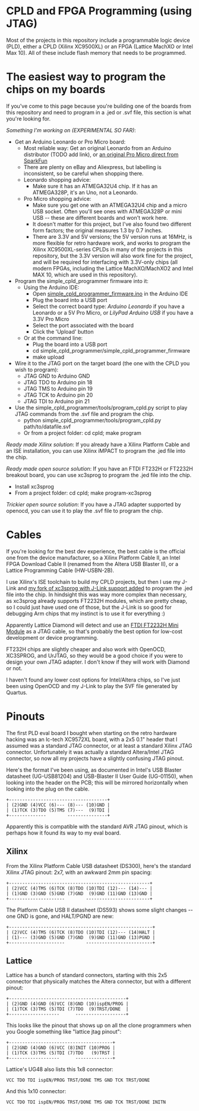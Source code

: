 CPLD and FPGA Programming (using JTAG)
======================================

Most of the projects in this repository include a programmable logic device
(PLD), either a CPLD (Xilinx XC9500XL) or an FPGA (Lattice MachXO or Intel Max
10).  All of these include flash memory that needs to be programmed.

The easiest way to program the chips on my boards
=================================================

If you've come to this page because you're building one of the boards from this
repository and need to program in a .jed or .svf file, this section is what
you're looking for.

_Something I'm working on (EXPERIMENTAL SO FAR)_:
- Get an Arduino Leonardo or Pro Micro board:
  - Most reliable way: Get an original Leonardo from an Arduino distributor (TODO add link), or [an original Pro Micro direct from SparkFun](https://www.sparkfun.com/products/12640)
  - There are plenty on eBay and Aliexpress, but labelling is inconsistent, so be careful when shopping there.
  - Leonardo shopping advice:
    - Make sure it has an ATMEGA32U4 chip.  If it has an ATMEGA328P, it's an Uno, not a Leonardo.
  - Pro Micro shopping advice:
    - Make sure you get one with an ATMEGA32U4 chip and a micro USB socket.  Often you'll see ones with ATMEGA328P or mini USB -- these are different boards and won't work here.
    - It doesn't matter for this project, but I've also found two different form factors; the original measures 1.3 by 0.7 inches.
    - There are 3.3V and 5V versions; the 5V version runs at 16MHz, is more flexible for retro hardware work, and works to program the Xilinx XC9500XL-series CPLDs in many of the projects in this repository, but the 3.3V version will also work fine for the project, and will be required for interfacing with 3.3V-only chips (all modern FPGAs, including the Lattice MachXO/MachXO2 and Intel MAX 10, which are used in this repository).
- Program the simple_cpld_programmer firmware into it:
  - Using the Arduino IDE:
    - Open [simple_cpld_programmer_firmware.ino](../simple_cpld_programmer/simple_cpld_programmer_firmware/simple_cpld_programmer_firmware.ino) in the Arduino IDE
    - Plug the board into a USB port
    - Select the correct board type: _Arduino Leonardo_ if you have a Leonardo or a 5V Pro Micro, or _LilyPad Arduino USB_ if you have a 3.3V Pro Micro
    - Select the port associated with the board
    - Click the 'Upload' button
  - Or at the command line:
    - Plug the board into a USB port
    - cd simple_cpld_programmer/simple_cpld_programmer_firmware
    - make upload
- Wire it to the JTAG port on the target board (the one with the CPLD you wish to program):
  - JTAG GND to Arduino GND
  - JTAG TDO to Arduino pin 18
  - JTAG TMS to Arduino pin 19
  - JTAG TCK to Arduino pin 20
  - JTAG TDI to Arduino pin 21
- Use the simple_cpld_programmer/tools/program_cpld.py script to play JTAG
  commands from the .svf file and program the chip.
  - python simple_cpld_programmer/tools/program_cpld.py path/to/datafile.svf
  - Or from a project folder: cd cpld; make program

_Ready made Xilinx solution_: If you already have a Xilinx Platform Cable and an
ISE installation, you can use Xilinx iMPACT to program the .jed file into the
chip.

_Ready made open source solution_: If you have an FTDI FT232H or FT2232H
breakout board, you can use xc3sprog to program the .jed file into the chip.

- Install xc3sprog
- From a project folder: cd cpld; make program-xc3sprog

_Trickier open source solution_: If you have a JTAG adapter supported by
openocd, you can use it to play the .svf file to program the chip.

Cables
======

If you're looking for the best dev experience, the best cable is the official
one from the device manufacturer, so a Xilinx Platform Cable II, an Intel FPGA
Download Cable II (renamed from the Altera USB Blaster II), or a Lattice
Programming Cable (HW-USBN-2B).

I use Xilinx's ISE toolchain to build my CPLD projects, but then I use my
J-Link and [my fork of xc3sprog with J-Link support
added](https://github.com/myelin/xc3sprog/tree/jlink) to program the .jed file
into the chip.  In hindsight this was way more complex than necessary, as
xc3sprog already supports FT2232H modules, which are pretty cheap, so I could
just have used one of those, but the J-Link is so good for debugging Arm chips
that my instinct is to use it for everything :)

Apparently Lattice Diamond will detect and use an [FTDI FT2232H Mini
Module](https://www.digikey.com/products/en?keywords=768-1030-ND) as a JTAG
cable, so that's probably the best option for low-cost development or device
programming.

FT232H chips are slightly cheaper and also work with OpenOCD, XC3SPROG, and
UrJTAG, so they would be a good choice if you were to design your own JTAG
adapter.  I don't know if they will work with Diamond or not.

I haven't found any lower cost options for Intel/Altera chips, so I've just
been using OpenOCD and my J-Link to play the SVF file generated by Quartus.

Pinouts
=======

The first PLD eval board I bought when starting on the retro hardware hacking
was an lc-tech XC9572XL board, with a 2x5 0.1" header that I assumed was a
standard JTAG connector, or at least a standard Xilinx JTAG connector.
Unfortunately it was actually a standard Altera/Intel JTAG connector, so now
all my projects have a slightly confusing JTAG pinout.

Here's the format I've been using, as documented in Intel's USB Blaster
datasheet (UG-USB81204) and USB-Blaster II User Guide (UG-01150), when looking
into the header on the PCB; this will be mirrored horizontally when looking
into the plug on the cable.

    +-------------------------------------+
    | (2)GND (4)VCC (6)--- (8)--- (10)GND |
    | (1)TCK (3)TDO (5)TMS (7)---  (9)TDI |
    +--------------        ---------------+

Apparently this is compatible with the standard AVR JTAG pinout, which is perhaps
how it found its way to my eval board.

Xilinx
------

From the Xilinx Platform Cable USB datasheet (DS300), here's the standard
Xilinx JTAG pinout: 2x7, with an awkward 2mm pin spacing:

    +-----------------------------------------------------+
    | (2)VCC (4)TMS (6)TCK (8)TDO (10)TDI (12)--- (14)--- |
    | (1)GND (3)GND (5)GND (7)GND  (9)GND (11)GND (13)GND |
    +---------------------        ------------------------+

The Platform Cable USB II datasheet (DS593) shows some slight changes -- one
GND is gone, and HALT/PGND are new:

    +------------------------------------------------------+
    | (2)VCC (4)TMS (6)TCK (8)TDO (10)TDI (12)--- (14)HALT |
    | (1)--- (3)GND (5)GND (7)GND  (9)GND (11)GND (13)PGND |
    +---------------------        -------------------------+


Lattice
-------

Lattice has a bunch of standard connectors, starting with this 2x5 connector
that physically matches the Altera connector, but with a different pinout:

    +--------------------------------------------+
    | (2)GND (4)GND (6)VCC (8)GND (10)ispEN/PROG |
    | (1)TCK (3)TMS (5)TDI (7)TDO  (9)TRST/DONE  |
    +-------------------      -------------------+

This looks like the pinout that shows up on all the clone programmers when you
Google something like "lattice jtag pinout":

    +---------------------------------------+
    | (2)GND (4)GND (6)VCC (8)INIT (10)PROG |
    | (1)TCK (3)TMS (5)TDI (7)TDO   (9)TRST |
    +-------------------      --------------+

Lattice's UG48 also lists this 1x8 connector:

    VCC TDO TDI ispEN/PROG TRST/DONE TMS GND TCK TRST/DONE

And this 1x10 connector:

    VCC TDO TDI ispEN/PROG TRST/DONE TMS GND TCK TRST/DONE INITN
